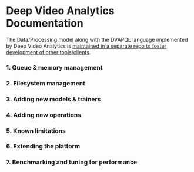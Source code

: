 # Deep Video Analytics Documentation

The Data/Processing model along with the DVAPQL language implemented by Deep Video Analytics 
is [maintained in a separate repo to foster development of other tools/clients](https://github.com/VisualDataNetwork/spec).

### 1. Queue & memory management
  
### 2. Filesystem management

### 3. Adding new models & trainers

### 4. Adding new operations

### 5. Known limitations

### 6. Extending the platform
 
### 7. Benchmarking and tuning for performance